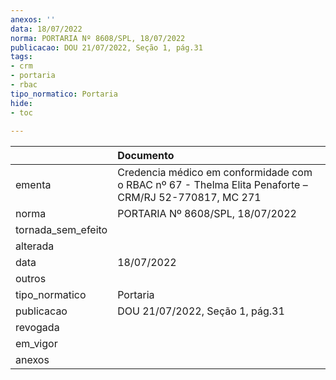 ```yaml
---
anexos: ''
data: 18/07/2022
norma: PORTARIA Nº 8608/SPL, 18/07/2022
publicacao: DOU 21/07/2022, Seção 1, pág.31
tags:
- crm
- portaria
- rbac
tipo_normatico: Portaria
hide: 
- toc 
 
---
```


|                    | Documento                                                                                             |
|:-------------------|:------------------------------------------------------------------------------------------------------|
| ementa             | Credencia médico em conformidade com o RBAC nº 67 - Thelma Elita Penaforte – CRM/RJ 52-770817, MC 271 |
| norma              | PORTARIA Nº 8608/SPL, 18/07/2022                                                                      |
| tornada_sem_efeito |                                                                                                       |
| alterada           |                                                                                                       |
| data               | 18/07/2022                                                                                            |
| outros             |                                                                                                       |
| tipo_normatico     | Portaria                                                                                              |
| publicacao         | DOU 21/07/2022, Seção 1, pág.31                                                                       |
| revogada           |                                                                                                       |
| em_vigor           |                                                                                                       |
| anexos             |                                                                                                       |